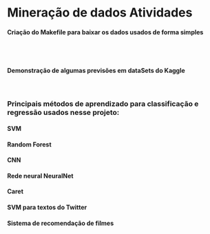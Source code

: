 # Mineração de dados Atividades

<h4>Criação do <strong>Makefile</strong> para baixar os dados usados de forma simples</h4>

<br>
<br>

<h4>Demonstração de algumas previsões em dataSets do Kaggle</h4>

<br>

<h3>Principais métodos de aprendizado para <strong>classificação</strong> e <strong>regressão</strong> usados nesse projeto:</h3>

<h4>SVM</h4>
<h4>Random Forest</h4>
<h4>CNN</h4>
<h4>Rede neural NeuralNet</h4>
<h4>Caret</h4>
<h4>SVM para textos do Twitter</h4>
<h4>Sistema de recomendação de filmes</h4>





